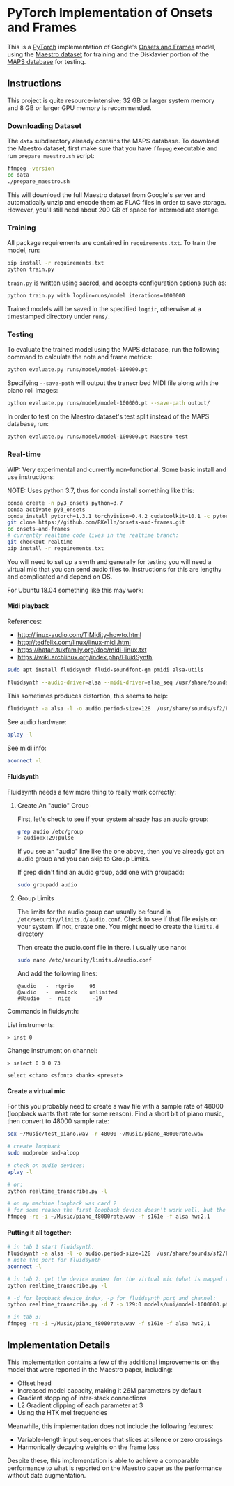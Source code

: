 # PyTorch Implementation of Onsets and Frames

This is a [PyTorch](https://pytorch.org/) implementation of Google's [Onsets and Frames](https://magenta.tensorflow.org/onsets-frames) model, using the [Maestro dataset](https://magenta.tensorflow.org/datasets/maestro) for training and the Disklavier portion of the [MAPS database](http://www.tsi.telecom-paristech.fr/aao/en/2010/07/08/maps-database-a-piano-database-for-multipitch-estimation-and-automatic-transcription-of-music/) for testing.

## Instructions

This project is quite resource-intensive; 32 GB or larger system memory and 8 GB or larger GPU memory is recommended. 

### Downloading Dataset

The `data` subdirectory already contains the MAPS database. To download the Maestro dataset, first make sure that you have `ffmpeg` executable and run `prepare_maestro.sh` script:

```bash
ffmpeg -version
cd data
./prepare_maestro.sh
```

This will download the full Maestro dataset from Google's server and automatically unzip and encode them as FLAC files in order to save storage. However, you'll still need about 200 GB of space for intermediate storage.

### Training

All package requirements are contained in `requirements.txt`. To train the model, run:

```bash
pip install -r requirements.txt
python train.py
```

`train.py` is written using [sacred](https://sacred.readthedocs.io/), and accepts configuration options such as:

```bash
python train.py with logdir=runs/model iterations=1000000
```

Trained models will be saved in the specified `logdir`, otherwise at a timestamped directory under `runs/`.

### Testing

To evaluate the trained model using the MAPS database, run the following command to calculate the note and frame metrics:

```bash
python evaluate.py runs/model/model-100000.pt
```

Specifying `--save-path` will output the transcribed MIDI file along with the piano roll images:

```bash
python evaluate.py runs/model/model-100000.pt --save-path output/
```

In order to test on the Maestro dataset's test split instead of the MAPS database, run:

```bash
python evaluate.py runs/model/model-100000.pt Maestro test
```

### Real-time 

WIP: Very experimental and currently non-functional. Some basic install and use instructions:

NOTE: Uses python 3.7, thus for conda install something like this:

```bash
conda create -n py3_onsets python=3.7
conda activate py3_onsets
conda install pytorch=1.3.1 torchvision=0.4.2 cudatoolkit=10.1 -c pytorch
git clone https://github.com/RKelln/onsets-and-frames.git
cd onsets-and-frames
# currently realtime code lives in the realtime branch:
git checkout realtime
pip install -r requirements.txt
```

You will need to set up a synth and generally for testing you will need a virtual mic that you can send audio files to. Instructions for this are lengthy and complicated and depend on OS.

For Ubuntu 18.04 something like this may work:

#### Midi playback

References:

* http://linux-audio.com/TiMidity-howto.html
* http://tedfelix.com/linux/linux-midi.html
* https://hatari.tuxfamily.org/doc/midi-linux.txt
* https://wiki.archlinux.org/index.php/FluidSynth

```bash
sudo apt install fluidsynth fluid-soundfont-gm pmidi alsa-utils

fluidsynth --audio-driver=alsa --midi-driver=alsa_seq /usr/share/sounds/sf2/FluidR3_GM.sf2
```

This sometimes produces distortion, this seems to help:
```bash
fluidsynth -a alsa -l -o audio.period-size=128  /usr/share/sounds/sf2/FluidR3_GM.sf2
```

See audio hardware:
```bash
aplay -l
```

See midi info:
```bash
aconnect -l
```

#### Fluidsynth 

Fluidsynth needs a few more thing to really work correctly:

1. Create An "audio" Group

    First, let's check to see if your system already has an audio group:
    ```bash
    grep audio /etc/group
    > audio:x:29:pulse
    ```

    If you see an "audio" line like the one above, then you've already got an audio group and you can skip to Group Limits.

    If grep didn't find an audio group, add one with groupadd:
    ```bash
    sudo groupadd audio
    ```

2. Group Limits

    The limits for the audio group can usually be found in `/etc/security/limits.d/audio.conf`. Check to see if that file exists on your system. If not, create one. You might need to create the `limits.d` directory

    Then create the audio.conf file in there. I usually use nano:
    ```bash
    sudo nano /etc/security/limits.d/audio.conf
    ```

    And add the following lines:
    ```
    @audio   -  rtprio     95
    @audio   -  memlock    unlimited
    #@audio   -  nice       -19
    ```


Commands in fluidsynth:

List instruments:
```
> inst 0
```

Change instrument on channel:
```
> select 0 0 0 73
```
`select <chan> <sfont> <bank> <preset>`

    
#### Create a virtual mic

For this you probably need to create a wav file with a sample rate of 48000 (loopback wants that rate for some reason). Find a short bit of piano music, then convert to 48000 sample rate:

```bash
sox ~/Music/test_piano.wav -r 48000 ~/Music/piano_48000rate.wav
```

```bash
# create loopback
sudo modprobe snd-aloop

# check on audio devices:
aplay -l

# or:
python realtime_transcribe.py -l

# on my machine loopback was card 2
# for some reason the first loopback device doesn't work well, but the second does
ffmpeg -re -i ~/Music/piano_48000rate.wav -f s161e -f alsa hw:2,1
```

#### Putting it all together:
```bash    
# in tab 1 start fluidsynth:
fluidsynth -a alsa -l -o audio.period-size=128  /usr/share/sounds/sf2/FluidR3_GM.sf2
# note the port for fluidsynth
aconnect -l

# in tab 2: get the device number for the virtual mic (what is mapped to hw:2,1)
python realtime_transcribe.py -l

# -d for loopback device index, -p for fluidsynth port and channel:
python realtime_transcribe.py -d 7 -p 129:0 models/uni/model-1000000.pt

# in tab 3:
ffmpeg -re -i ~/Music/piano_48000rate.wav -f s161e -f alsa hw:2,1
```




## Implementation Details

This implementation contains a few of the additional improvements on the model that were reported in the Maestro paper, including:

* Offset head
* Increased model capacity, making it 26M parameters by default
* Gradient stopping of inter-stack connections
* L2 Gradient clipping of each parameter at 3
* Using the HTK mel frequencies

Meanwhile, this implementation does not include the following features:

* Variable-length input sequences that slices at silence or zero crossings
* Harmonically decaying weights on the frame loss

Despite these, this implementation is able to achieve a comparable performance to what is reported on the Maestro paper as the performance without data augmentation.


